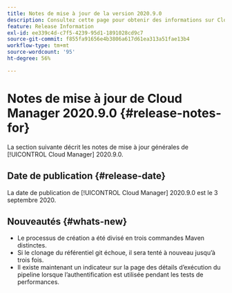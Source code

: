 ```yaml
---
title: Notes de mise à jour de la version 2020.9.0
description: Consultez cette page pour obtenir des informations sur Cloud Manager 2020.9.0
feature: Release Information
exl-id: ee339c4d-c7f5-4239-95d1-1891028cd9c7
source-git-commit: f855fa91656e4b3806a617d61ea313a51fae13b4
workflow-type: tm+mt
source-wordcount: '95'
ht-degree: 56%

---
```


# Notes de mise à jour de Cloud Manager 2020.9.0 {#release-notes-for}

La section suivante décrit les notes de mise à jour générales de [!UICONTROL Cloud Manager] 2020.9.0.

## Date de publication {#release-date}

La date de publication de [!UICONTROL Cloud Manager] 2020.9.0 est le 3 septembre 2020.

## Nouveautés {#whats-new}

* Le processus de création a été divisé en trois commandes Maven distinctes.
* Si le clonage du référentiel git échoue, il sera tenté à nouveau jusqu’à trois fois.
* Il existe maintenant un indicateur sur la page des détails d’exécution du pipeline lorsque l’authentification est utilisée pendant les tests de performances.
